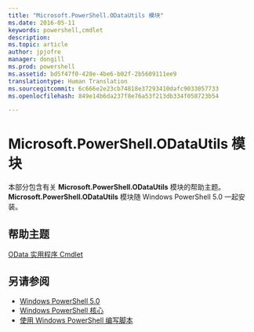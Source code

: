 ```yaml
---
title: "Microsoft.PowerShell.ODataUtils 模块"
ms.date: 2016-05-11
keywords: powershell,cmdlet
description: 
ms.topic: article
author: jpjofre
manager: dongill
ms.prod: powershell
ms.assetid: bd5f47f0-428e-4be6-b02f-2b5609111ee9
translationtype: Human Translation
ms.sourcegitcommit: 6c666e2e23cb74818e37293410dafc9033057733
ms.openlocfilehash: 849e14b6da237f8e76a53f213db334f058723b54

---
```


# Microsoft.PowerShell.ODataUtils 模块
本部分包含有关 **Microsoft.PowerShell.ODataUtils** 模块的帮助主题。 **Microsoft.PowerShell.ODataUtils** 模块随 Windows PowerShell 5.0 一起安装。

## 帮助主题
[OData 实用程序 Cmdlet](http://technet.microsoft.com/library/dn818506(v=wps.640).aspx)

## 另请参阅
- [Windows PowerShell 5.0](Windows-PowerShell-5.0.md)
- [Windows PowerShell 核心](https://technet.microsoft.com/en-us/library/4b75f1e4-f327-48f3-92ab-bf5435094d41)
- [使用 Windows PowerShell 编写脚本](../../getting-started/fundamental/Scripting-with-Windows-PowerShell.md)




<!--HONumber=Oct16_HO3-->


